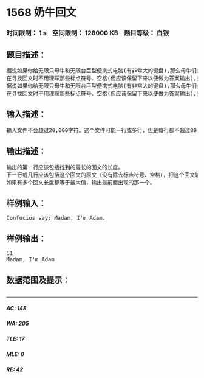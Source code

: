 # 1568 奶牛回文   
### 时间限制： 1 s&nbsp;&nbsp;&nbsp;&nbsp;空间限制： 128000 KB&nbsp;&nbsp;&nbsp;&nbsp;题目等级： 白银  
## 题目描述：  

<pre>
据说如果你给无限只母牛和无限台巨型便携式电脑(有非常大的键盘),那么母牛们会制造出世上最棒的回文。你的工作就是去寻找这些牛制造的奇观(最棒的回文)。
在寻找回文时不用理睬那些标点符号、空格(但应该保留下来以便做为答案输出),只用考虑字母'A'-'Z'和'a'-'z'。要你寻找的最长的回文的文章是一个不超过20,000个字符的字符串。我们将保证最长的回文不会超过2,000个字符(在除去标点符号、空格之前)。
据说如果你给无限只母牛和无限台巨型便携式电脑(有非常大的键盘),那么母牛们会制造出世上最棒的回文。你的工作就是去寻找这些牛制造的奇观(最棒的回文)。
在寻找回文时不用理睬那些标点符号、空格(但应该保留下来以便做为答案输出),只用考虑字母'A'-'Z'和'a'-'z'。要你寻找的最长的回文的文章是一个不超过20,000个字符的字符串。我们将保证最长的回文不会超过2,000个字符(在除去标点符号、空格之前)。
</pre>
  
  
## 输入描述：  

<pre>
输入文件不会超过20,000字符。这个文件可能一行或多行，但是每行都不超过80个字符(不包括最后的换行符)。
</pre>
  
  
## 输出描述：  

<pre>
输出的第一行应该包括找到的最长的回文的长度。
下一行或几行应该包括这个回文的原文（没有除去标点符号、空格），把这个回文输出到一行或多行（如果回文中包括换行符）。
如果有多个回文长度都等于最大值，输出最前面出现的那一个。
</pre>
  
  
## 样例输入：  

<pre>
Confucius say: Madam, I'm Adam.
</pre>
  
  
## 样例输出：  

<pre>
11
Madam, I'm Adam
</pre>
  
  
## 数据范围及提示：  

<pre>
</pre>
  
  
***  

##### AC: 148  
##### WA: 205  
##### TLE: 17  
##### MLE: 0  
##### RE: 42  
